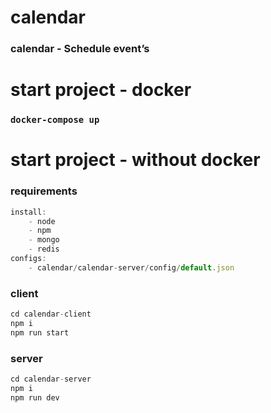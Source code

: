 # calendar
### calendar - Schedule event’s

# start project - docker
### `docker-compose up`

# start project - without docker
### requirements
```js
install:
    - node
    - npm
    - mongo
    - redis
configs:
    - calendar/calendar-server/config/default.json
```
### client
```js
cd calendar-client
npm i
npm run start
```
### server
```js
cd calendar-server
npm i
npm run dev
```